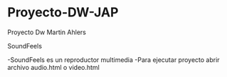 # Proyecto-DW-JAP
Proyecto Dw Martin Ahlers


SoundFeels

-SoundFeels es un reproductor multimedia 
-Para ejecutar proyecto abrir archivo audio.html o video.html
